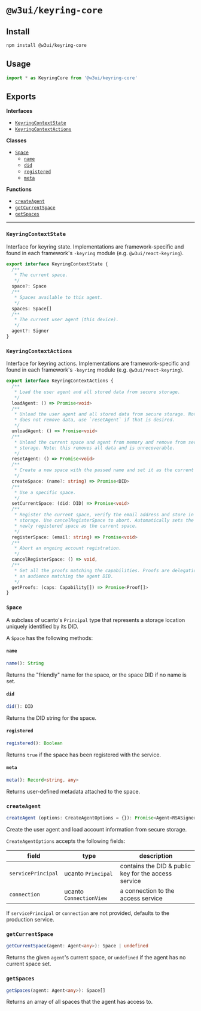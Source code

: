 # `@w3ui/keyring-core`

## Install

```sh
npm install @w3ui/keyring-core
```
## Usage

```js
import * as KeyringCore from '@w3ui/keyring-core'
```

## Exports

**Interfaces**

- [`KeyringContextState`](#keyringcontextstate)
- [`KeyringContextActions`](#keyringcontextactions)

**Classes**

- [`Space`](#space)
  - [`name`](#name)
  - [`did`](#did)
  - [`registered`](#registered)
  - [`meta`](#meta)

**Functions**

- [`createAgent`](#createagent)
- [`getCurrentSpace`](#getcurrentspace)
- [`getSpaces`](#getspaces)

---

### `KeyringContextState`

Interface for keyring state. Implementations are framework-specific and found in each framework's `-keyring` module (e.g. `@w3ui/react-keyring`).

```ts
export interface KeyringContextState {
  /**
   * The current space.
   */
  space?: Space
  /**
   * Spaces available to this agent.
   */
  spaces: Space[]
  /**
   * The current user agent (this device).
   */
  agent?: Signer
}
```

### `KeyringContextActions`

Interface for keyring actions. Implementations are framework-specific and found in each framework's `-keyring` module (e.g. `@w3ui/react-keyring`).

```ts
export interface KeyringContextActions {
  /**
   * Load the user agent and all stored data from secure storage.
   */
  loadAgent: () => Promise<void>
  /**
   * Unload the user agent and all stored data from secure storage. Note: this
   * does not remove data, use `resetAgent` if that is desired.
   */
  unloadAgent: () => Promise<void>
  /**
   * Unload the current space and agent from memory and remove from secure
   * storage. Note: this removes all data and is unrecoverable.
   */
  resetAgent: () => Promise<void>
  /**
   * Create a new space with the passed name and set it as the current space.
   */
  createSpace: (name?: string) => Promise<DID>
  /**
   * Use a specific space.
   */
  setCurrentSpace: (did: DID) => Promise<void>
  /**
   * Register the current space, verify the email address and store in secure
   * storage. Use cancelRegisterSpace to abort. Automatically sets the
   * newly registered space as the current space.
   */
  registerSpace: (email: string) => Promise<void>
  /**
   * Abort an ongoing account registration.
   */
  cancelRegisterSpace: () => void,
  /**
   * Get all the proofs matching the capabilities. Proofs are delegations with
   * an audience matching the agent DID.
   */
  getProofs: (caps: Capability[]) => Promise<Proof[]>
}
```

### `Space`

A subclass of ucanto's `Principal` type that represents a storage location uniquely identified by its DID.

A `Space` has the following methods:

#### `name`

```ts
name(): String
```

Returns the "friendly" name for the space, or the space DID if no name is set.

#### `did`

```ts
did(): DID
```

Returns the DID string for the space.

#### `registered`

```ts
registered(): Boolean
```

Returns `true` if the space has been registered with the service.

#### `meta`

```ts
meta(): Record<string, any>
```

Returns user-defined metadata attached to the space.

### `createAgent`

```ts
createAgent (options: CreateAgentOptions = {}): Promise<Agent<RSASigner>> 
```

Create the user agent and load account information from secure storage.

`CreateAgentOptions` accepts the following fields:

| field              | type                    | description                                          |
| ------------------ | ----------------------- | ---------------------------------------------------- |
| `servicePrincipal` | ucanto `Principal`      | contains the DID & public key for the access service |
| `connection`       | ucanto `ConnectionView` | a connection to the access service                   |

If `servicePrincipal` or `connection` are not provided, defaults to the production service.

### `getCurrentSpace`

```ts
getCurrentSpace(agent: Agent<any>): Space | undefined
```

Returns the given `agent`'s current space, or `undefined` if the agent has no current space set.

### `getSpaces`

```ts
getSpaces(agent: Agent<any>): Space[]
```

Returns an array of all spaces that the agent has access to.
